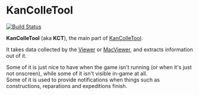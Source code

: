 KanColleTool
============

[![Build Status](https://travis-ci.org/KanColleTool/kct-tool.png?branch=master)](https://travis-ci.org/KanColleTool/kct-tool)

**KanColleTool** (aka **KCT**), the main part of [KanColleTool](https://github.com/KanColleTool/KanColleTool).

It takes data collected by the [Viewer](https://github.com/KanColleTool/kct-viewer) or [MacViewer](https://github.com/KanColleTool/kct-macviewer), and extracts information out of it.

Some of it is just nice to have when the game isn't running (or when it's just not onscreen), while some of it isn't visible in-game at all.  
Some of it is used to provide notifications when things such as constructions, reparations and expeditions finish.
